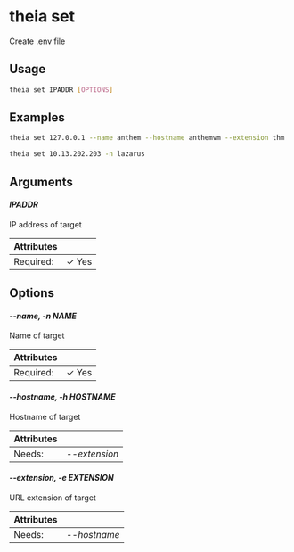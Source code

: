 # theia set

Create .env file

## Usage

```bash
theia set IPADDR [OPTIONS]
```

## Examples

```bash
theia set 127.0.0.1 --name anthem --hostname anthemvm --extension thm
```

```bash
theia set 10.13.202.203 -n lazarus
```

## Arguments

#### *IPADDR*

IP address of target

| Attributes      | &nbsp;
|-----------------|-------------
| Required:       | ✓ Yes

## Options

#### *--name, -n NAME*

Name of target

| Attributes      | &nbsp;
|-----------------|-------------
| Required:       | ✓ Yes

#### *--hostname, -h HOSTNAME*

Hostname of target

| Attributes      | &nbsp;
|-----------------|-------------
| Needs: | *--extension*

#### *--extension, -e EXTENSION*

URL extension of target

| Attributes      | &nbsp;
|-----------------|-------------
| Needs: | *--hostname*


